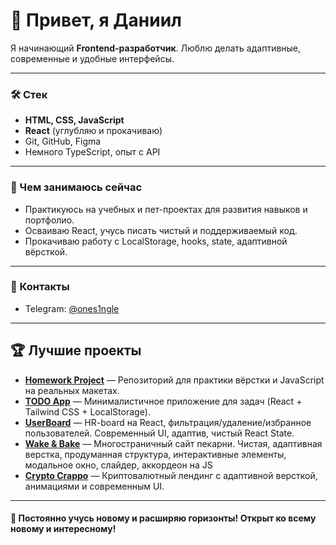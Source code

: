 # 👋 Привет, я Даниил

Я начинающий **Frontend-разработчик**. Люблю делать адаптивные, современные и удобные интерфейсы.

---

### 🛠 Стек

- **HTML, CSS, JavaScript**
- **React** (углубляю и прокачиваю)
- Git, GitHub, Figma
- Немного TypeScript, опыт с API

---

### 🚀 Чем занимаюсь сейчас

- Практикуюсь на учебных и пет-проектах для развития навыков и портфолио.
- Осваиваю React, учусь писать чистый и поддерживаемый код.
- Прокачиваю работу с LocalStorage, hooks, state, адаптивной вёрсткой.

---

### 📲 Контакты

- Telegram: [@ones1ngle](https://t.me/ones1ngle)

---

## 🏆 Лучшие проекты

- [**Homework Project**](https://github.com/ONES1NGLE/homework) — Репозиторий для практики вёрстки и JavaScript на реальных макетах.
- [**TODO App**](https://github.com/ONES1NGLE/todo-app) — Минималистичное приложение для задач (React + Tailwind CSS + LocalStorage).
- [**UserBoard**](https://github.com/ONES1NGLE/UserBoard) — HR-board на React, фильтрация/удаление/избранное пользователей. Современный UI, адаптив, чистый React State.
- [**Wake & Bake**](https://ones1ngle.github.io/homework/portfolio-projects/BakeryLanding/index.html) — Многостраничный сайт пекарни. Чистая, адаптивная верстка, продуманная структура, интерактивные элементы, модальное окно, слайдер, аккордеон на JS 
- [**Crypto Crappo**](https://ones1ngle.github.io/crypto_crappo/) — Криптовалютный лендинг с адаптивной версткой, анимациями и современным UI.


---

#### 🧩 Постоянно учусь новому и расширяю горизонты! Открыт ко всему новому и интересному!
